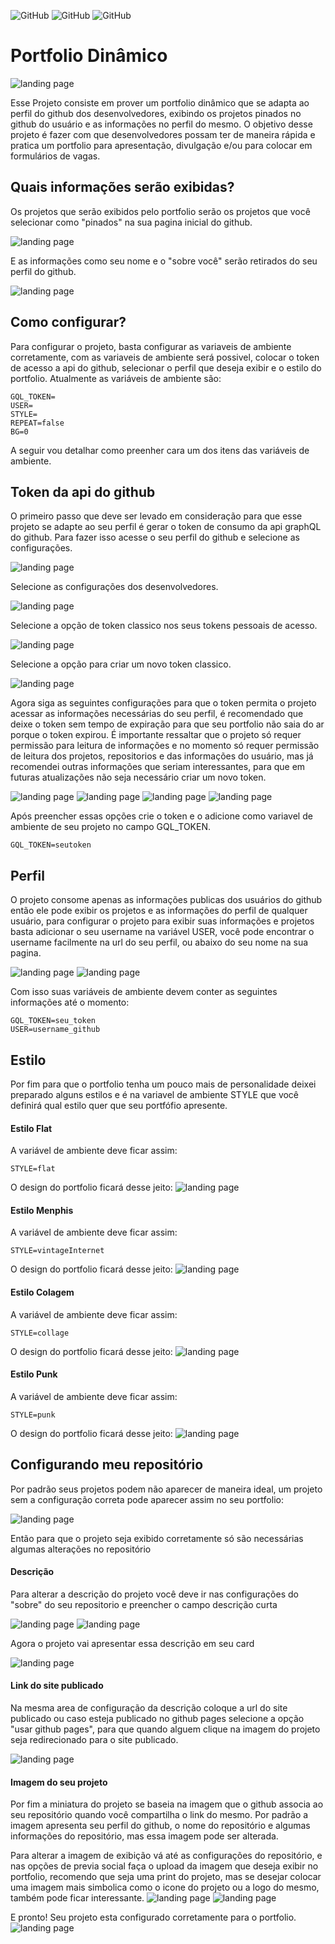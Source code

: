 ![GitHub](https://img.shields.io/github/license/vimigueloli/Portfolio?color=4e8dec) 
![GitHub](https://img.shields.io/badge/-React-4e8dec?)
![GitHub](https://img.shields.io/badge/-Typescript-4e8dec?)

# Portfolio Dinâmico

![landing page](./public/prints/flat.png)

Esse Projeto consiste em prover um portfolio dinâmico que se adapta ao perfil do github dos desenvolvedores, exibindo os projetos pinados no github do usuário e as informações no perfil do mesmo. O objetivo desse projeto é fazer com que desenvolvedores possam ter de maneira rápida e pratica um portfolio para apresentação, divulgação e/ou para colocar em formulários de vagas.

## Quais informações serão exibidas?

Os projetos que serão exibidos pelo portfolio serão os projetos que você selecionar como "pinados" na sua pagina inicial do github.

![landing page](./public/prints/src_1.png)

E as informações como seu nome e o "sobre você" serão retirados do seu perfil do github.

![landing page](./public/prints/src_2.png)


## Como configurar?

Para configurar o projeto, basta configurar as variaveis de ambiente corretamente, com as variaveis de ambiente será possivel, colocar o token de acesso a api do github, selecionar o perfil que deseja exibir e o estilo do portfolio. Atualmente as variáveis de ambiente são:

```env
GQL_TOKEN=
USER=
STYLE=
REPEAT=false
BG=0
```

A seguir vou detalhar como preenher cara um dos itens das variáveis de ambiente.



## Token da api do github

O primeiro passo que deve ser levado em consideração para que esse projeto se adapte ao seu perfil é gerar o token de consumo da api graphQL do github. Para fazer isso acesse o seu perfil do github e selecione as configurações.

![landing page](./public/prints/key_step_1.png)

Selecione as configurações dos desenvolvedores.

![landing page](./public/prints/key_step_2.png)

Selecione a opção de token classico nos seus tokens pessoais de acesso.

![landing page](./public/prints/key_step_3.png)

Selecione a opção para criar um novo token classico.

![landing page](./public/prints/key_step_4.png)

Agora siga as seguintes configurações para que o token permita o projeto acessar as informações necessárias do seu perfil, é recomendado que deixe o token sem tempo de expiração para que seu portfolio não saia do ar porque o token expirou. É importante ressaltar que o projeto só requer permissão para leitura de informações e no momento só requer permissão de leitura dos projetos, repositorios e das informações do usuário, mas já recomendei outras informações que seriam interessantes, para que em futuras atualizações não seja necessário criar um novo token. 

![landing page](./public/prints/key_step_5.png)
![landing page](./public/prints/key_step_6.png)
![landing page](./public/prints/key_step_7.png)
![landing page](./public/prints/key_step_8.png)

Após preencher essas opções crie o token e o adicione como variavel de ambiente de seu projeto no campo GQL_TOKEN.

```env
GQL_TOKEN=seutoken
```


## Perfil

O projeto consome apenas as informações publicas dos usuários do github então ele pode exibir os projetos e as informações do perfil de qualquer usuário, para configurar o projeto para exibir suas informações e projetos basta adicionar o seu username na variável USER, você pode encontrar o username facilmente na url do seu perfil, ou abaixo do seu nome na sua pagina.


![landing page](./public/prints/user_1.png)
![landing page](./public/prints/user_2.png)

Com isso suas variáveis de ambiente devem conter as seguintes informações até o momento:

```env
GQL_TOKEN=seu_token
USER=username_github
```

## Estilo

Por fim para que o portfolio tenha um pouco mais de personalidade deixei preparado alguns estilos e é na variavel de ambiente STYLE que você definirá qual estilo quer que seu portfófio apresente.

#### Estilo Flat

A variável de ambiente deve ficar assim: 
```env
STYLE=flat
```
O design do portfolio ficará desse jeito:
![landing page](./public/prints/flat.png)

#### Estilo Menphis

A variável de ambiente deve ficar assim: 
```env
STYLE=vintageInternet
```
O design do portfolio ficará desse jeito:
![landing page](./public/prints/menphis.png)

#### Estilo Colagem

A variável de ambiente deve ficar assim: 
```env
STYLE=collage
```
O design do portfolio ficará desse jeito:
![landing page](./public/prints/collage.png)

#### Estilo Punk

A variável de ambiente deve ficar assim: 
```env
STYLE=punk
```
O design do portfolio ficará desse jeito:
![landing page](./public/prints/punk.png)

## Configurando meu repositório

Por padrão seus projetos podem não aparecer de maneira ideal, um projeto sem a configuração correta pode aparecer assim no seu portfolio:

![landing page](./public/prints/repo_config_1.png)

Então para que o projeto seja exibido corretamente só são necessárias algumas alterações no repositório

#### Descrição

Para alterar a descrição do projeto você deve ir nas configurações do "sobre" do seu repositorio e preencher o campo descrição curta

![landing page](./public/prints/repo_config_2.png)
![landing page](./public/prints/repo_config_3.png)

Agora o projeto vai apresentar essa descrição em seu card

![landing page](./public/prints/repo_config_4.png)

#### Link do site publicado

Na mesma area de configuração da descrição coloque a url do site publicado ou caso esteja publicado no github pages selecione a opção "usar github pages", para que quando alguem clique na imagem do projeto seja redirecionado para o site publicado.

![landing page](./public/prints/repo_config_5.png)

#### Imagem do seu projeto

Por fim a miniatura do projeto se baseia na imagem que o github associa ao seu repositório quando você compartilha o link do mesmo. Por padrão a imagem apresenta seu perfil do github, o nome do repositório e algumas informações do repositório, mas essa imagem pode ser alterada.

Para alterar a imagem de exibição vá até as configurações do repositório, e nas opções de previa social faça o upload da imagem que deseja exibir no portfolio, recomendo que seja uma print do projeto, mas se desejar colocar uma imagem mais simbolica como o icone do projeto ou a logo do mesmo, também pode ficar interessante.
![landing page](./public/prints/repo_config_6.png)
![landing page](./public/prints/repo_config_7.png)

E pronto! Seu projeto esta configurado corretamente para o portfolio.
![landing page](./public/prints/repo_config_8.png)
